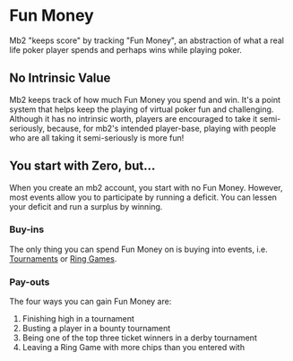 # Fun Money

Mb2 "keeps score" by tracking "Fun Money", an abstraction of what a
real life poker player spends and perhaps wins while playing poker.

## No Intrinsic Value

Mb2 keeps track of how much Fun Money you spend and win.  It's a point
system that helps keep the playing of virtual poker fun and challenging.
Although it has no intrinsic worth, players are encouraged to take it
semi-seriously, because, for mb2's intended player-base, playing with
people who are all taking it semi-seriously is more fun!

## You start with Zero, but&hellip;

When you create an mb2 account, you start with no Fun Money. However, most
events allow you to participate by running a deficit. You can lessen your
deficit and run a surplus by winning.

### Buy-ins

The only thing you can spend Fun Money on is buying into events, i.e. [Tournaments](./tournaments.html) or [Ring Games](./ring_games.html).

### Pay-outs

The four ways you can gain Fun Money are:
1. Finishing high in a tournament
2. Busting a player in a bounty tournament
3. Being one of the top three ticket winners in a derby tournament
4. Leaving a Ring Game with more chips than you entered with

